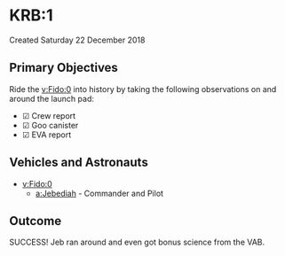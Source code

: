 # KRB:1
Created Saturday 22 December 2018

Primary Objectives
------------------
Ride the [v:Fido:0](../../v/Fido/0.markdown) into history by taking the following observations on and around the launch pad:

* ☑ Crew report
* ☑ Goo canister
* ☑ EVA report


Vehicles and Astronauts
-----------------------

* [v:Fido:0](../../v/Fido/0.markdown)
	* [a:Jebediah](../../a/Jebediah.markdown) - Commander and Pilot


Outcome
-------
SUCCESS! Jeb ran around and even got bonus science from the VAB.

